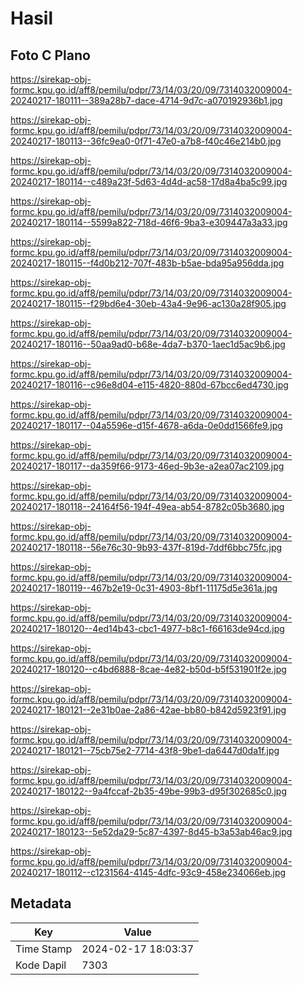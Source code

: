 # Hasil

## Foto C Plano

https://sirekap-obj-formc.kpu.go.id/aff8/pemilu/pdpr/73/14/03/20/09/7314032009004-20240217-180111--389a28b7-dace-4714-9d7c-a070192936b1.jpg

https://sirekap-obj-formc.kpu.go.id/aff8/pemilu/pdpr/73/14/03/20/09/7314032009004-20240217-180113--36fc9ea0-0f71-47e0-a7b8-f40c46e214b0.jpg

https://sirekap-obj-formc.kpu.go.id/aff8/pemilu/pdpr/73/14/03/20/09/7314032009004-20240217-180114--c489a23f-5d63-4d4d-ac58-17d8a4ba5c99.jpg

https://sirekap-obj-formc.kpu.go.id/aff8/pemilu/pdpr/73/14/03/20/09/7314032009004-20240217-180114--5599a822-718d-46f6-9ba3-e309447a3a33.jpg

https://sirekap-obj-formc.kpu.go.id/aff8/pemilu/pdpr/73/14/03/20/09/7314032009004-20240217-180115--f4d0b212-707f-483b-b5ae-bda95a956dda.jpg

https://sirekap-obj-formc.kpu.go.id/aff8/pemilu/pdpr/73/14/03/20/09/7314032009004-20240217-180115--f29bd6e4-30eb-43a4-9e96-ac130a28f905.jpg

https://sirekap-obj-formc.kpu.go.id/aff8/pemilu/pdpr/73/14/03/20/09/7314032009004-20240217-180116--50aa9ad0-b68e-4da7-b370-1aec1d5ac9b6.jpg

https://sirekap-obj-formc.kpu.go.id/aff8/pemilu/pdpr/73/14/03/20/09/7314032009004-20240217-180116--c96e8d04-e115-4820-880d-67bcc6ed4730.jpg

https://sirekap-obj-formc.kpu.go.id/aff8/pemilu/pdpr/73/14/03/20/09/7314032009004-20240217-180117--04a5596e-d15f-4678-a6da-0e0dd1566fe9.jpg

https://sirekap-obj-formc.kpu.go.id/aff8/pemilu/pdpr/73/14/03/20/09/7314032009004-20240217-180117--da359f66-9173-46ed-9b3e-a2ea07ac2109.jpg

https://sirekap-obj-formc.kpu.go.id/aff8/pemilu/pdpr/73/14/03/20/09/7314032009004-20240217-180118--24164f56-194f-49ea-ab54-8782c05b3680.jpg

https://sirekap-obj-formc.kpu.go.id/aff8/pemilu/pdpr/73/14/03/20/09/7314032009004-20240217-180118--56e76c30-9b93-437f-819d-7ddf6bbc75fc.jpg

https://sirekap-obj-formc.kpu.go.id/aff8/pemilu/pdpr/73/14/03/20/09/7314032009004-20240217-180119--467b2e19-0c31-4903-8bf1-11175d5e361a.jpg

https://sirekap-obj-formc.kpu.go.id/aff8/pemilu/pdpr/73/14/03/20/09/7314032009004-20240217-180120--4ed14b43-cbc1-4977-b8c1-f66163de94cd.jpg

https://sirekap-obj-formc.kpu.go.id/aff8/pemilu/pdpr/73/14/03/20/09/7314032009004-20240217-180120--c4bd6888-8cae-4e82-b50d-b5f531901f2e.jpg

https://sirekap-obj-formc.kpu.go.id/aff8/pemilu/pdpr/73/14/03/20/09/7314032009004-20240217-180121--2e31b0ae-2a86-42ae-bb80-b842d5923f91.jpg

https://sirekap-obj-formc.kpu.go.id/aff8/pemilu/pdpr/73/14/03/20/09/7314032009004-20240217-180121--75cb75e2-7714-43f8-9be1-da6447d0da1f.jpg

https://sirekap-obj-formc.kpu.go.id/aff8/pemilu/pdpr/73/14/03/20/09/7314032009004-20240217-180122--9a4fccaf-2b35-49be-99b3-d95f302685c0.jpg

https://sirekap-obj-formc.kpu.go.id/aff8/pemilu/pdpr/73/14/03/20/09/7314032009004-20240217-180123--5e52da29-5c87-4397-8d45-b3a53ab46ac9.jpg

https://sirekap-obj-formc.kpu.go.id/aff8/pemilu/pdpr/73/14/03/20/09/7314032009004-20240217-180112--c1231564-4145-4dfc-93c9-458e234066eb.jpg


## Metadata

| Key        | Value               |
| ---------- | ------------------- |
| Time Stamp | 2024-02-17 18:03:37 |
| Kode Dapil | 7303                |



